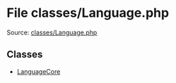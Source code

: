 File classes/Language.php
=========

Source: [classes/Language.php](https://github.com/PrestaShop/PrestaShop/blob/1.5.0.15/classes/Language.php)


Classes
-------

* [LanguageCore](class.LanguageCore.md)

